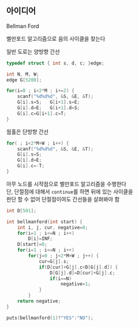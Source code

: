 ## 아이디어
Bellman Ford  
  
벨만포드 알고리즘으로 음의 사이클을 찾는다  
  
일반 도로는 양방향 간선
```c
typedef struct { int s, d, c; }edge;

int N, M, W;
edge G[5200];

for(i=0 ; i<2*M ; i+=2) {
	scanf("%d%d%d", &S, &E, &T);
	G[i].s=S;	G[i+1].s=E;
	G[i].d=E;	G[i+1].d=S;
	G[i].c=G[i+1].c=T;
}
```
웜홀은 단방향 간선
```c
for( ; i<2*M+W ; i++) {
	scanf("%d%d%d", &S, &E, &T);
	G[i].s=S;
	G[i].d=E;
	G[i].c=-T;
}
```
아무 노드를 시작점으로 벨만포드 알고리즘을 수행한다  
단, 단절점에 대해서 `continue`를 하면 뒤에 있는 사이클을  
판단 할 수 없어 단절점이여도 간선들을 살펴봐야 함
```c
int D[501];

int bellmanford(int start) {
	int i, j, cur, negative=0;
	for(i=1 ; i<=N ; i++)
		D[i]=INF;
	D[start]=0;
	for(i=1 ; i<=N ; i++)
		for(j=0 ; j<2*M+W ; j++) {
			cur=G[j].s;
			if(D[cur]+G[j].c<D[G[j].d]) {
				D[G[j].d]=D[cur]+G[j].c;
				if(i==N)
					negative=1;
			}
		}
	return negative;
}

puts(bellmanford(1)?"YES":"NO");
```
